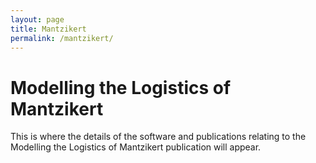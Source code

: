 ```yaml
---
layout: page
title: Mantzikert
permalink: /mantzikert/
---
```


# Modelling the Logistics of Mantzikert
This is where the details of the software and publications relating to the Modelling the Logistics of Mantzikert publication will appear.
